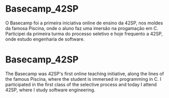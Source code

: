 # Basecamp_42SP

O Basecamp foi a primeira iniciativa online de ensino da 42SP, nos moldes da famosa Piscina, onde o aluno faz uma imersão na progamação em C. Participei da primeira turma do processo seletivo e hoje frequento a 42SP, onde estudo engenharia de software.

# Basecamp_42SP

The Basecamp was 42SP's first online teaching initiative, along the lines of the famous Piscina, where the student is immersed in programming in C. I participated in the first class of the selective process and today I attend 42SP, where I study software engineering.
